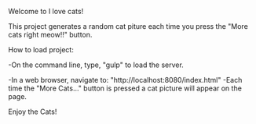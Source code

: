Welcome to I love cats!

This project generates a random cat piture each time you press
the "More cats right meow!!" button.

How to load project:

-On the command line, type, "gulp" to load the server.

-In a web browser, navigate to:
		 "http://localhost:8080/index.html"
-Each time the "More Cats..." button is pressed a cat picture 
will appear on the page.

Enjoy the Cats!

